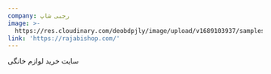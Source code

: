 ```yaml
---
company: رجبی شاپ
image: >-
  https://res.cloudinary.com/deobdpjly/image/upload/v1689103937/samples/breakfast.jpg
link: 'https://rajabishop.com/'
---
```


سایت خرید لوازم خانگی
